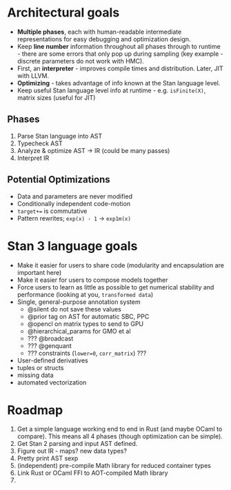 # Architectural goals
* **Multiple phases**, each with human-readable intermediate representations for easy debugging and optimization design.
* Keep **line number** information throughout all phases through to runtime - there are some errors that only pop up during sampling (key example - discrete parameters do not work with HMC).
* First, an **interpreter** - improves compile times and distribution. Later, JIT with LLVM.
* **Optimizing** - takes advantage of info known at the Stan language level.
* Keep useful Stan language level info at runtime - e.g. `isFinite(X)`, matrix sizes (useful for JIT)

## Phases
1. Parse Stan language into AST
1. Typecheck AST
1. Analyze & optimize AST -> IR (could be many passes)
1. Interpret IR

## Potential Optimizations
* Data and parameters are never modified
* Conditionally independent code-motion
* `target+=` is commutative
* Pattern rewrites; `exp(x) - 1` -> `exp1m(x)`

# Stan 3 language goals
* Make it easier for users to share code (modularity and encapsulation are important here)
* Make it easier for users to compose models together
* Force users to learn as little as possible to get numerical stability and performance (looking at you, `transformed data`)
* Single, general-purpose annotation system
    - @silent do not save these values
    - @prior tag on AST for automatic SBC, PPC
    - @opencl on matrix types to send to GPU
    - @hierarchical_params for GMO et al
    - ??? @broadcast
    - ??? @genquant
    - ??? constraints (`lower=0`, `corr_matrix`) ???
* User-defined derivatives
* tuples or structs
* missing data
* automated vectorization

# Roadmap
1. Get a simple language working end to end in Rust (and maybe OCaml to compare). This means all 4 phases (though optimization can be simple).
1. Get Stan 2 parsing and input AST defined.
1. Figure out IR - maps? new data types?
1. Pretty print AST sexp
1. (independent) pre-compile Math library for reduced container types
  1. Link Rust or OCaml FFI to AOT-compiled Math library
1.

